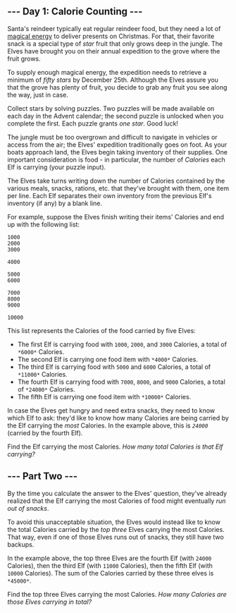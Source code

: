 --- Day 1: Calorie Counting ---
-------------------------------

Santa's reindeer typically eat regular reindeer food, but they need a lot of
[magical energy](/2018/day/25) to deliver presents on Christmas. For that, their
favorite snack is a special type of *star* fruit that only grows deep in the
jungle. The Elves have brought you on their annual expedition to the grove where
the fruit grows.


To supply enough magical energy, the expedition needs to retrieve a minimum of
*fifty stars* by December 25th. Although the Elves assure you that the grove has
plenty of fruit, you decide to grab any fruit you see along the way, just in
case.


Collect stars by solving puzzles. Two puzzles will be made available on each day
in the Advent calendar; the second puzzle is unlocked when you complete the
first. Each puzzle grants *one star*. Good luck!


The jungle must be too overgrown and difficult to navigate in vehicles or access
from the air; the Elves' expedition traditionally goes on foot. As your boats
approach land, the Elves begin taking inventory of their supplies. One important
consideration is food - in particular, the number of *Calories* each Elf is
carrying (your puzzle input).


The Elves take turns writing down the number of Calories contained by the
various meals, snacks, rations, etc. that they've brought with them, one item
per line. Each Elf separates their own inventory from the previous Elf's
inventory (if any) by a blank line.


For example, suppose the Elves finish writing their items' Calories and end up
with the following list:



```
1000
2000
3000

4000

5000
6000

7000
8000
9000

10000

```

This list represents the Calories of the food carried by five Elves:


+ The first Elf is carrying food with `1000`, `2000`, and `3000` Calories, a total of `*6000*` Calories.
+ The second Elf is carrying one food item with `*4000*` Calories.
+ The third Elf is carrying food with `5000` and `6000` Calories, a total of `*11000*` Calories.
+ The fourth Elf is carrying food with `7000`, `8000`, and `9000` Calories, a total of `*24000*` Calories.
+ The fifth Elf is carrying one food item with `*10000*` Calories.


In case the Elves get hungry and need extra snacks, they need to know which Elf
to ask: they'd like to know how many Calories are being carried by the Elf
carrying the *most* Calories. In the example above, this is *`24000`* (carried
by the fourth Elf).


Find the Elf carrying the most Calories. *How many total Calories is that Elf
carrying?*


--- Part Two ---
----------------

By the time you calculate the answer to the Elves' question, they've already
realized that the Elf carrying the most Calories of food might eventually *run
out of snacks*.


To avoid this unacceptable situation, the Elves would instead like to know the
total Calories carried by the *top three* Elves carrying the most Calories. That
way, even if one of those Elves runs out of snacks, they still have two backups.


In the example above, the top three Elves are the fourth Elf (with `24000`
Calories), then the third Elf (with `11000` Calories), then the fifth Elf (with
`10000` Calories). The sum of the Calories carried by these three elves is
`*45000*`.


Find the top three Elves carrying the most Calories. *How many Calories are
those Elves carrying in total?*


